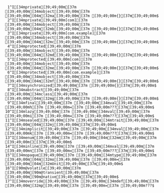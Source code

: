      1^I[34mprivate[39;49;00m[37m [39;49;00m[34mobject[39;49;00m[37m [39;49;00m[04m[32ma[39;49;00m[37m [39;49;00m{}[37m[39;49;00m$
     2^I[34mprivate[39;49;00m[com][37m [39;49;00m[34mobject[39;49;00m[37m [39;49;00m[04m[32mb[39;49;00m[37m [39;49;00m{}[37m[39;49;00m$
     3^I[34mprivate[39;49;00m[com.example][37m [39;49;00m[34mobject[39;49;00m[37m [39;49;00m[04m[32mc[39;49;00m[37m [39;49;00m{}[37m[39;49;00m$
     4^I[34mprotected[39;49;00m[37m [39;49;00m[34mobject[39;49;00m[37m [39;49;00m[04m[32md[39;49;00m[37m [39;49;00m{}[37m[39;49;00m$
     5^I[34mprotected[39;49;00m[com][37m [39;49;00m[34mobject[39;49;00m[37m [39;49;00m[04m[32me[39;49;00m[37m [39;49;00m{}[37m[39;49;00m$
     6^I[34mprotected[39;49;00m[com.example][37m [39;49;00m[34mobject[39;49;00m[37m [39;49;00m[04m[32mf[39;49;00m[37m [39;49;00m{}[37m[39;49;00m$
     7^I[34msynchronized[39;49;00m[37m [39;49;00m{}[37m[39;49;00m$
     8^I[34mabstract[39;49;00m[37m [39;49;00m[34mclass[39;49;00m[37m [39;49;00m[04m[32mg[39;49;00m[37m [39;49;00m{}[37m[39;49;00m$
     9^I[34mfinal[39;49;00m[37m [39;49;00m[34mval[39;49;00m[37m [39;49;00mh[37m [39;49;00m=[37m [39;49;00m???[37m[39;49;00m$
    10^I[34mlazy[39;49;00m[37m [39;49;00m[34mval[39;49;00m[37m [39;49;00mi[37m [39;49;00m=[37m [39;49;00m???[37m[39;49;00m$
    11^I[34msealed[39;49;00m[37m [39;49;00m[34mtrait[39;49;00m[37m [39;49;00m[04m[32mj[39;49;00m[37m[39;49;00m$
    12^I[34mimplicit[39;49;00m[37m [39;49;00m[34mval[39;49;00m[37m [39;49;00mk[37m [39;49;00m=[37m [39;49;00m???[37m[39;49;00m$
    13^I[34menum[39;49;00m[37m [39;49;00m[04m[32mm[39;49;00m[37m [39;49;00m{}[37m[39;49;00m$
    14^I[34minline[39;49;00m[37m [39;49;00m[34mval[39;49;00m[37m [39;49;00mn[37m [39;49;00m=[37m [39;49;00m???[37m[39;49;00m$
    15^I[34mopaque[39;49;00m[37m [39;49;00m[34mtype[39;49;00m[37m [39;49;00m[04m[32mo[39;49;00m[37m [39;49;00m=[37m [39;49;00m[04m[32mUnit[39;49;00m[37m[39;49;00m$
    16^I[90m@volatile[39;49;00m[37m [39;49;00m[90m@transient[39;49;00m[37m [39;49;00m[90m@native[39;49;00m[37m[39;49;00m$
    17^I[34moverride[39;49;00m[37m [39;49;00m[34mdef[39;49;00m[37m [39;49;00m[32mp[39;49;00m[37m [39;49;00m=[37m [39;49;00m???$
